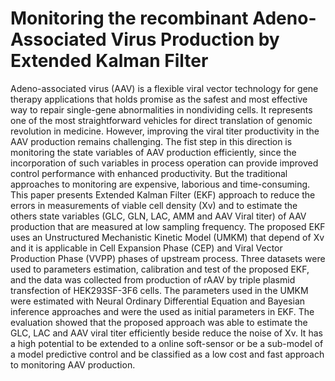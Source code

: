 
# Monitoring the recombinant Adeno-Associated Virus Production by Extended Kalman Filter

Adeno-associated virus (AAV) is a flexible viral vector technology for gene therapy applications 
that holds promise as the safest and most effective way to repair single-gene abnormalities in nondividing cells. It represents one of the most straightforward vehicles for direct translation of genomic revolution in medicine. However, improving the viral titer productivity in the AAV production remains challenging.
The fist step in this direction is monitoring the state variables of AAV production efficiently, since the incorporation of such variables in process operation can provide improved control performance with enhanced productivity. But the traditional approaches to monitoring are expensive, laborious and time-consuming.
This paper presents Extended Kalman Filter (EKF) approach to reduce the errors in measurements of viable cell density (Xv) and to estimate the others state variables (GLC, GLN, LAC, AMM and AAV Viral titer) of AAV production that are measured at low sampling frequency. 
The proposed EKF uses an Unstructured Mechanistic Kinetic Model (UMKM) that depend of Xv and it is applicable in Cell Expansion Phase (CEP) and Viral Vector Production Phase (VVPP) phases of upstream process. Three datasets were used to parameters estimation, calibration and test of the proposed EKF, and the data was collected from production of rAAV by triple plasmid transfection of HEK293SF-3F6 cells.
The parameters used in the UMKM were estimated with Neural Ordinary Differential Equation and Bayesian inference approaches and were the used as initial parameters in EKF.
The evaluation showed that the proposed approach was able to estimate the GLC, LAC and AAV viral titer efficiently beside reduce the noise of Xv.
It has a high potential to be extended to a online soft-sensor or be a sub-model of a model predictive control and be classified as a low cost and fast approach to monitoring AAV production. 
